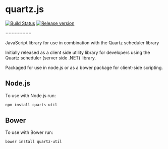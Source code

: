 # quartz.js

[![Build Status](http://img.shields.io/travis/adrianhopebailie/quartz.js.svg?style=flat)](https://travis-ci.org/adrianhopebailie/quartz.js)
[![Release version](http://img.shields.io/github/release/adrianhopebailie/quartz.js.svg?style=flat)](https://github.com/adrianhopebailie/quartz.js/releases)

=========

JavaScript library for use in combination with the Quartz scheduler library

Initially released as a client side utility library for developers using 
the Quartz scheduler (server side .NET) library.

Packaged for use in node.js or as a bower package for client-side scripting.

## Node.js

To use with Node.js run:

```sh
npm install quarts-util
```

## Bower

To use with Bower run:

```sh
bower install quartz-util
```